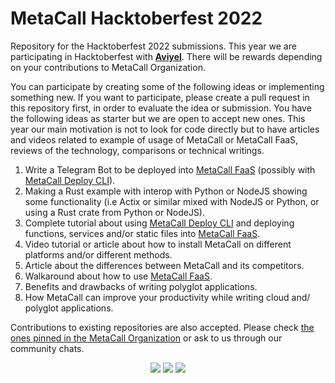 # MetaCall Hacktoberfest 2022
Repository for the Hacktoberfest 2022 submissions. This year we are participating in Hacktoberfest with **[Aviyel](https://aviyel.com/projects/106/metacall)**. There will be rewards depending on your contributions to MetaCall Organization.

You can participate by creating some of the following ideas or implementing something new. If you want to participate, please create a pull request in this repository first, in order to evaluate the idea or submission. You have the following ideas as starter but we are open to accept new ones. This year our main motivation is not to look for code directly but to have articles and videos related to example of usage of MetaCall or MetaCall FaaS, reviews of the technology, comparisons or technical writings.

 1) Write a Telegram Bot to be deployed into [MetaCall FaaS](https://dashboard.metacall.io) (possibly with [MetaCall Deploy CLI](https://github.com/metacall/deploy)).
 2) Making a Rust example with interop with Python or NodeJS showing some functionality (i.e Actix or similar mixed with NodeJS or Python, or using a Rust crate from Python or NodeJS).
 3) Complete tutorial about using [MetaCall Deploy CLI](https://github.com/metacall/deploy) and deploying functions, services and/or static files into [MetaCall FaaS](https://dashboard.metacall.io).
 4) Video tutorial or article about how to install MetaCall on different platforms and/or different methods.
 5) Article about the differences between MetaCall and its competitors.
 6) Walkaround about how to use [MetaCall FaaS](https://dashboard.metacall.io).
 7) Benefits and drawbacks of writing polyglot applications.
 8) How MetaCall can improve your productivity while writing cloud and/ polyglot applications.

Contributions to existing repositories are also accepted. Please check [the ones pinned in the MetaCall Organization](https://github.com/metacall#below-is-a-list-of-the-most-important-repositories) or ask to us through our community chats.

<div id="badges" align="center">
  <a href="https://t.me/joinchat/BMSVbBatp0Vi4s5l4VgUgg" alt="Discord">
    <img src="https://img.shields.io/static/v1?label=metacall&message=join&color=blue&logo=telegram&style=flat" /></a>

  <a href="https://discord.gg/upwP4mwJWa" alt="Discord">
    <img src="https://img.shields.io/discord/781987805974757426?label=discord&style=flat" /></a>

  <a href="https://matrix.to/#/#metacall:matrix.org" alt="Matrix">
    <img src="https://img.shields.io/matrix/metacall:matrix.org?label=matrix&style=flat" /></a>
</div>
